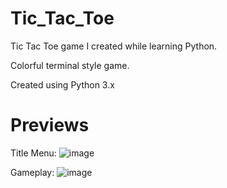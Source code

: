 # Tic_Tac_Toe
Tic Tac Toe game I created while learning Python.

Colorful terminal style game.

Created using Python 3.x

# Previews

Title Menu:
![image](https://user-images.githubusercontent.com/68248054/121975975-7a696900-cd48-11eb-8d2b-a6c484ca18b5.png)

Gameplay:
![image](https://user-images.githubusercontent.com/68248054/121975773-1050c400-cd48-11eb-9813-4a5f81337af4.png)

